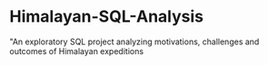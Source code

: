 # Himalayan-SQL-Analysis
"An exploratory SQL project analyzing motivations, challenges and outcomes of Himalayan expeditions
